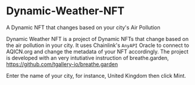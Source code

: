 # Dynamic-Weather-NFT

A Dynamic NFT that changes based on your city's Air Pollution

Dynamic Weather NFT is a project of Dynamic NFTs that change based on the air pollution in your city. It uses Chainlink's `AnyAPI` Oracle to connect to AQICN.org and change the metadata of your NFT accordingly.
The project is developed with an very intutiative instruction of breathe.garden, https://github.com/tgallery-io/breathe.garden

Enter the name of your city, for instance, United Kingdom then click Mint.
